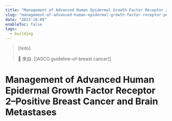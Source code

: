 ```yaml
---
title: "Management of Advanced Human Epidermal Growth Factor Receptor 2–Positive Breast Cancer and Brain Metastases"
slug: "management-of-advanced-human-epidermal-growth-factor-receptor-positive-breast-cancer-and-brain-metastases"
date: "2023-10-09"
enableToc: false
tags:
  - building
---
```


> [!info]
>
> 🌱 來自: [[ASCO guideline-of-breast cancer]]

# Management of Advanced Human Epidermal Growth Factor Receptor 2–Positive Breast Cancer and Brain Metastases


